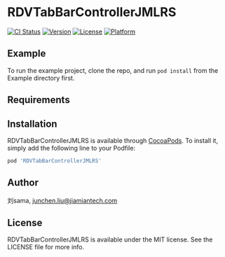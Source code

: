 # RDVTabBarControllerJMLRS

[![CI Status](https://img.shields.io/travis/刘sama/RDVTabBarControllerJMLRS.svg?style=flat)](https://travis-ci.org/刘sama/RDVTabBarControllerJMLRS)
[![Version](https://img.shields.io/cocoapods/v/RDVTabBarControllerJMLRS.svg?style=flat)](https://cocoapods.org/pods/RDVTabBarControllerJMLRS)
[![License](https://img.shields.io/cocoapods/l/RDVTabBarControllerJMLRS.svg?style=flat)](https://cocoapods.org/pods/RDVTabBarControllerJMLRS)
[![Platform](https://img.shields.io/cocoapods/p/RDVTabBarControllerJMLRS.svg?style=flat)](https://cocoapods.org/pods/RDVTabBarControllerJMLRS)

## Example

To run the example project, clone the repo, and run `pod install` from the Example directory first.

## Requirements

## Installation

RDVTabBarControllerJMLRS is available through [CocoaPods](https://cocoapods.org). To install
it, simply add the following line to your Podfile:

```ruby
pod 'RDVTabBarControllerJMLRS'
```

## Author

刘sama, junchen.liu@jiamiantech.com

## License

RDVTabBarControllerJMLRS is available under the MIT license. See the LICENSE file for more info.
